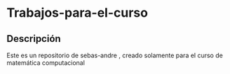 # Trabajos-para-el-curso

## Descripción
Este es un repositorio de sebas-andre , creado solamente para el curso de matemática computacional
